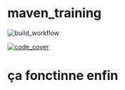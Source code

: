 # maven_training

![build_workflow](https://github.com/Thomas-Jacquet/maven_training/actions/workflows/build.yml/badge.svg)

[![code_cover](https://codecov.io/gh/Thomas-Jacquet/maven_training/branch/main/graph/badge.svg)](https://codecov.io/gh/Thomas-Jacquet/maven_training)


# ça fonctinne enfin
